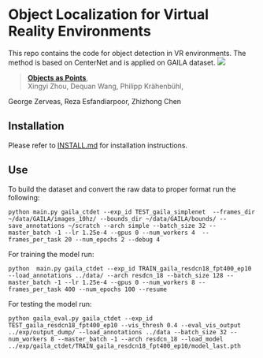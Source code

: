 # Object Localization for Virtual Reality Environments
This repo contains the code for object detection in VR environments. The method is based on CenterNet and is applied on GAILA dataset.
![](readme/fig2.png)
> [**Objects as Points**](http://arxiv.org/abs/1904.07850),            
> Xingyi Zhou, Dequan Wang, Philipp Kr&auml;henb&uuml;hl,              


George Zerveas, Reza Esfandiarpoor, Zhizhong Chen

## Installation

Please refer to [INSTALL.md](readme/INSTALL.md) for installation instructions.

## Use

To build the dataset and convert the raw data to proper format run the following:

~~~
python main.py gaila_ctdet --exp_id TEST_gaila_simplenet  --frames_dir ~/data/GAILA/images_10hz/ --bounds_dir ~/data/GAILA/bounds/ --save_annotations ~/scratch --arch simple --batch_size 32 --master_batch -1 --lr 1.25e-4 --gpus 0 --num_workers 4  --frames_per_task 20 --num_epochs 2 --debug 4
~~~

For training the model run:   

~~~
python  main.py gaila_ctdet --exp_id TRAIN_gaila_resdcn18_fpt400_ep10  --load_annotations ../data/ --arch resdcn_18 --batch_size 128 --master_batch -1 --lr 1.25e-4 --gpus 0 --num_workers 8 --frames_per_task 400 --num_epochs 100 --resume
~~~

For testing the model run:

~~~
python gaila_eval.py gaila_ctdet --exp_id TEST_gaila_resdcn18_fpt400_ep10 --vis_thresh 0.4 --eval_vis_output ../exp/output_dump/ --load_annotations ../data --batch_size 32 --num_workers 8 --master_batch -1 --arch resdcn_18 --load_model ../exp/gaila_ctdet/TRAIN_gaila_resdcn18_fpt400_ep10/model_last.pth
~~~
